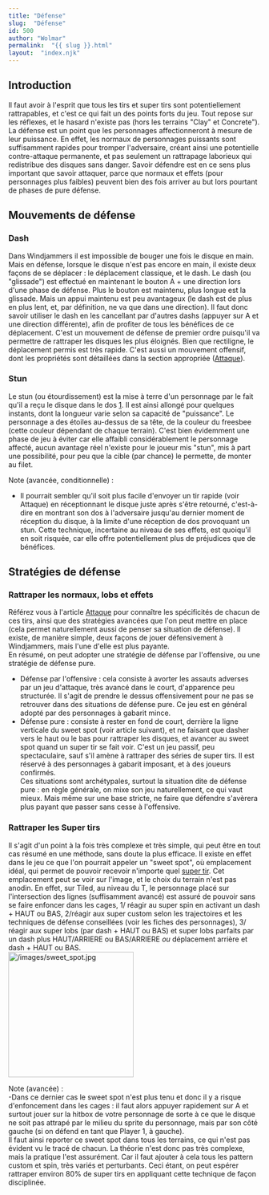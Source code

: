 ```yaml
---
title: "Défense"
slug:  "Défense"
id: 500
author: "Wolmar"
permalink:  "{{ slug }}.html"
layout:  "index.njk"
---
```


## Introduction

Il faut avoir à l'esprit que tous les tirs et super tirs sont
potentiellement rattrapables, et c'est ce qui fait un des points forts
du jeu. Tout repose sur les réflexes, et le hasard n'existe pas (hors
les terrains "Clay" et Concrete").  
La défense est un point que les personnages affectionneront à mesure de
leur puissance. En effet, les normaux de personnages puissants sont
suffisamment rapides pour tromper l'adversaire, créant ainsi une
potentielle contre-attaque permanente, et pas seulement un rattrapage
laborieux qui redistribue des disques sans danger. Savoir défendre est
en ce sens plus important que savoir attaquer, parce que normaux et
effets (pour personnages plus faibles) peuvent bien des fois arriver au
but lors pourtant de phases de pure défense.

## Mouvements de défense

### Dash

Dans Windjammers il est impossible de bouger une fois le disque en main.
Mais en défense, lorsque le disque n'est pas encore en main, il existe
deux façons de se déplacer : le déplacement classique, et le dash. Le
dash (ou "glissade") est effectué en maintenant le bouton A + une
direction lors d'une phase de défense. Plus le bouton est maintenu, plus
longue est la glissade. Mais un appui maintenu est peu avantageux (le
dash est de plus en plus lent, et, par définition, ne va que dans une
direction). Il faut donc savoir utiliser le dash en les cancellant par
d'autres dashs (appuyer sur A et une direction différente), afin de
profiter de tous les bénéfices de ce déplacement. C'est un mouvement de
défense de premier ordre puisqu'il va permettre de rattraper les disques
les plus éloignés. Bien que rectiligne, le déplacement permis est très
rapide. C'est aussi un mouvement offensif, dont les propriétés sont
détaillées dans la section appropriée ([Attaque](Attaque "wikilink")).

### Stun

Le stun (ou étourdissement) est la mise à terre d'un personnage par le
fait qu'il a reçu le disque dans le dos
[1](http://www.youtube.com/watch?v=xB7SDfmuIb8#t=21s). Il est ainsi
allongé pour quelques instants, dont la longueur varie selon sa capacité
de "puissance". Le personnage a des étoiles au-dessus de sa tête, de la
couleur du freesbee (cette couleur dépendant de chaque terrain). C'est
bien évidemment une phase de jeu à éviter car elle affaibli
considérablement le personnage affecté, aucun avantage réel n'existe
pour le joueur mis "stun", mis à part une possibilité, pour peu que la
cible (par chance) le permette, de monter au filet.

Note (avancée, conditionnelle) :  
- Il pourrait sembler qu'il soit plus facile d'envoyer un tir rapide
(voir Attaque) en réceptionnant le disque juste après s'être retourné,
c'est-à-dire en montrant son dos à l'adversaire jusqu'au dernier moment
de réception du disque, à la limite d'une réception de dos provoquant un
stun. Cette technique, incertaine au niveau de ses effets, est quoiqu'il
en soit risquée, car elle offre potentiellement plus de préjudices que
de bénéfices.

## Stratégies de défense

### Rattraper les normaux, lobs et effets

Référez vous à l'article [Attaque](Attaque "wikilink") pour connaître
les spécificités de chacun de ces tirs, ainsi que des stratégies
avancées que l'on peut mettre en place (cela permet naturellement aussi
de penser sa situation de défense). Il existe, de manière simple, deux
façons de jouer défensivement à Windjammers, mais l'une d'elle est plus
payante.  
En résumé, on peut adopter une stratégie de défense par l'offensive, ou
une stratégie de défense pure.  
- Défense par l'offensive : cela consiste à avorter les assauts adverses
par un jeu d'attaque, très avancé dans le court, d'apparence peu
structurée. Il s'agit de prendre le dessus offensivement pour ne pas se
retrouver dans des situations de défense pure. Ce jeu est en général
adopté par des personnages à gabarit mince.  
- Défense pure : consiste à rester en fond de court, derrière la ligne
verticale du sweet spot (voir article suivant), et ne faisant que dasher
vers le haut ou le bas pour rattraper les disques, et avancer au sweet
spot quand un super tir se fait voir. C'est un jeu passif, peu
spectaculaire, sauf s'il amène à rattraper des séries de super tirs. Il
est réservé à des personnages à gabarit imposant, et à des joueurs
confirmés.  
Ces situations sont archétypales, surtout la situation dite de défense
pure : en règle générale, on mixe son jeu naturellement, ce qui vaut
mieux. Mais même sur une base stricte, ne faire que défendre s'avèrera
plus payant que passer sans cesse à l'offensive.

### Rattraper les Super tirs

Il s'agit d'un point à la fois très complexe et très simple, qui peut
être en tout cas résumé en une méthode, sans doute la plus efficace. Il
existe en effet dans le jeu ce que l'on pourrait appeler un "sweet
spot", où emplacement idéal, qui permet de pouvoir recevoir n'importe
quel [super tir](super_tir "wikilink"). Cet emplacement peut se voir sur
l'image, et le choix du terrain n'est pas anodin. En effet, sur Tiled,
au niveau du T, le personnage placé sur l'intersection des lignes
(suffisamment avancé) est assuré de pouvoir sans se faire enfoncer dans
les cages, 1/ réagir au super spin en activant un dash + HAUT ou BAS,
2/réagir aux super custom selon les trajectoires et les techniques de
défense conseillées (voir les fiches des personnages), 3/ réagir aux
super lobs (par dash + HAUT ou BAS) et super lobs parfaits par un dash
plus HAUT/ARRIERE ou BAS/ARRIERE *ou* déplacement arrière et dash + HAUT
ou BAS.  
<img src="/images/sweet_spot.jpg" title="/images/sweet_spot.jpg"
width="250" alt="/images/sweet_spot.jpg" />

Note (avancée) :  
-Dans ce dernier cas le sweet spot n'est plus tenu et donc il y a risque
d'enfoncement dans les cages : il faut alors appuyer rapidement sur A et
surtout jouer sur la hitbox de votre personnage de sorte à ce que le
disque ne soit pas attrapé par le milieu du sprite du personnage, mais
par son côté gauche (si on défend en tant que Player 1, à gauche).  
Il faut ainsi reporter ce sweet spot dans tous les terrains, ce qui
n'est pas évident vu le tracé de chacun. La théorie n'est donc pas très
complexe, mais la pratique l'est assurément. Car il faut ajouter à cela
tous les pattern custom et spin, très variés et perturbants. Ceci étant,
on peut espérer rattraper environ 80% de super tirs en appliquant cette
technique de façon disciplinée.
